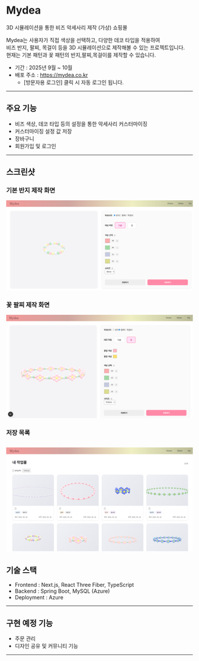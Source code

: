 # Mydea

3D 시뮬레이션을 통한 비즈 악세사리 제작 (가상) 쇼핑몰

Mydea는 사용자가 직접 색상을 선택하고, 다양한 데코 타입을 적용하여  
비즈 반지, 팔찌, 목걸이 등을 3D 시뮬레이션으로 제작해볼 수 있는 프로젝트입니다.  
현재는 기본 패턴과 꽃 패턴의 반지,팔찌,목걸이를 제작할 수 있습니다.  

- 기간 : 2025년 9월 ~ 10월
- 배포 주소 : https://mydea.co.kr
  * [방문자용 로그인] 클릭 시 자동 로그인 됩니다.

---

## 주요 기능
- 비즈 색상, 데코 타입 등의 설정을 통한 악세사리 커스터마이징
- 커스터마이징 설정 값 저장
- 장바구니
- 회원가입 및 로그인

---

## 스크린샷


### 기본 반지 제작 화면
![기본 반지](./docs/기본반지.png)

### 꽃 팔찌 제작 화면
![꽃 팔찌](./docs/꽃만들기.png)

### 저장 목록
![저장 목록](./docs/my.png)
---

## 기술 스택
- Frontend : Next.js, React Three Fiber, TypeScript  
- Backend : Spring Boot, MySQL (Azure)  
- Deployment : Azure  

---

## 구현 예정 기능
- 주문 관리  
- 디자인 공유 및 커뮤니티 기능

---

